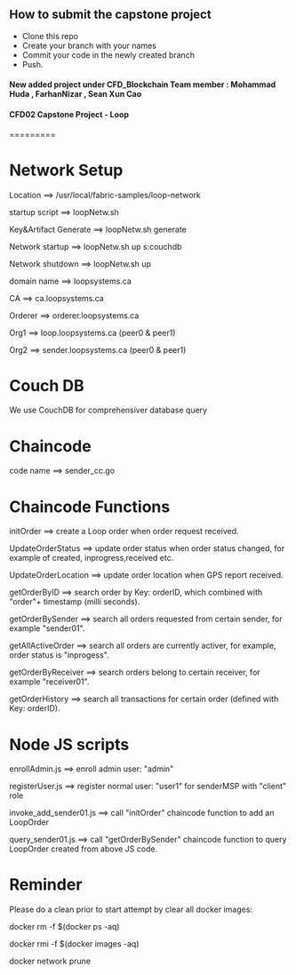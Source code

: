 ## How to submit the capstone project

- Clone this repo
- Create your branch with your names
- Commit your code in the newly created branch
- Push.

#### New added project under CFD_Blockchain Team member : Mohammad Huda , FarhanNizar , Sean Xun Cao



#### CFD02 Capstone Project - Loop
=========

Network Setup
=========
Location ==> /usr/local/fabric-samples/loop-network

startup script ==> loopNetw.sh

Key&Artifact Generate ==> loopNetw.sh generate

Network startup ==> loopNetw.sh up s:couchdb

Network shutdown ==> loopNetw.sh up

domain name ==> loopsystems.ca
	
CA ==> ca.loopsystems.ca

Orderer ==> orderer.loopsystems.ca

Org1 ==> loop.loopsystems.ca (peer0 & peer1)

Org2 ==> sender.loopsystems.ca (peer0 & peer1)


Couch DB
========
We use CouchDB for comprehensiver database query


Chaincode
========
code name ==> sender_cc.go


Chaincode Functions
=========
initOrder  ==> create a Loop order when order request received.

UpdateOrderStatus ==> update order status when order status changed, for example of created, inprogress,received etc.

UpdateOrderLocation ==> update order location when GPS report received. 

getOrderByID ==> search order by Key: orderID, which combined with "order"+ timestamp (milli seconds).

getOrderBySender ==> search all orders requested from certain sender, for example "sender01".

getAllActiveOrder  ==> search all orders are currently activer, for example, order status is "inprogess".

getOrderByReceiver ==> search orders belong to certain receiver, for example "receiver01".

getOrderHistory ==> search all transactions for certain order (defined with Key: orderID).


Node JS scripts
=======
enrollAdmin.js  ==> enroll admin user: "admin"

registerUser.js ==> register normal user: "user1" for senderMSP with "client" role

invoke_add_sender01.js ==> call "initOrder" chaincode function to add an LoopOrder

query_sender01.js ==> call "getOrderBySender" chaincode function to query LoopOrder created from above JS code.


Reminder
=======
Please do a clean prior to start attempt by clear all docker images:

docker rm -f $(docker ps -aq)

docker rmi -f $(docker images -aq)

docker network prune

